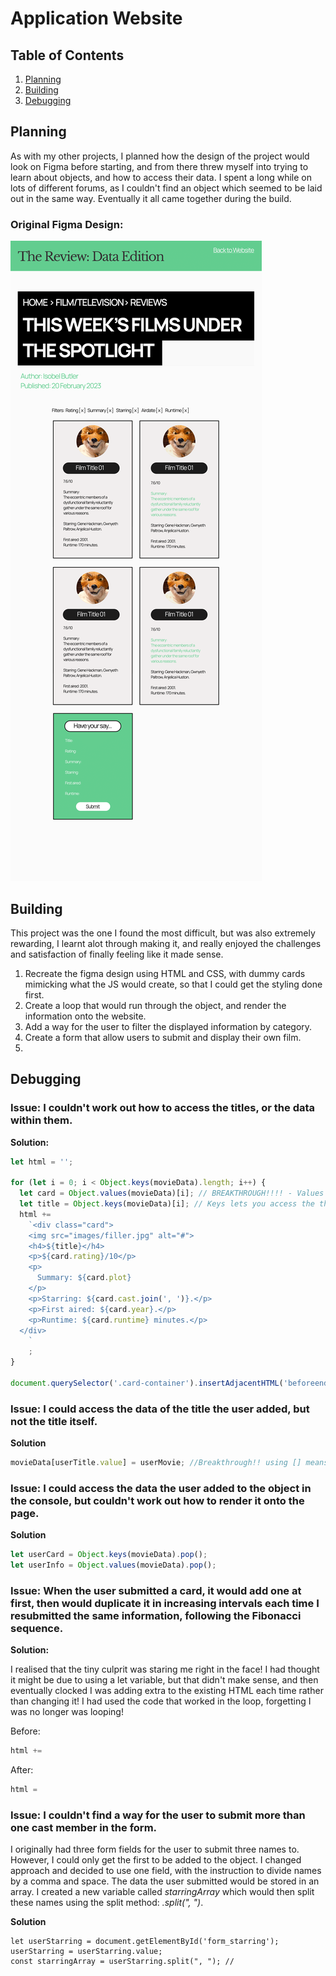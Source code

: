 
# Application Website

## Table of Contents
1. [Planning](#Planning) 
2. [Building](#Building)  
3. [Debugging](#Debugging)

## Planning
As with my other projects, I planned how the design of the project would look on Figma before starting, and from there threw myself into trying to learn about objects, and how to access their data. I spent a long while on lots of different forums, as I couldn't find an object which seemed to be laid out in the same way. Eventually it all came together during the build.

### Original Figma Design:

![Original Website design](images/figma_design.png)

## Building
This project was the one I found the most difficult, but was also extremely rewarding, I learnt alot through making it, and really enjoyed the challenges and satisfaction of finally feeling like it made sense.

1. Recreate the figma design using HTML and CSS, with dummy cards mimicking what the JS would create, so that I could get the styling done first.
2. Create a loop that would run through the object, and render the information onto the website.
3. Add a way for the user to filter the displayed information by category.
4. Create a form that allow users to submit and display their own film.
5.  

## Debugging

### Issue: I couldn't work out how to access the titles, or the data within them.


**Solution:**  
```javascript
let html = '';

for (let i = 0; i < Object.keys(movieData).length; i++) {
  let card = Object.values(movieData)[i]; // BREAKTHROUGH!!!! - Values lets you access the data of each title.
  let title = Object.keys(movieData)[i]; // Keys lets you access the the actual title. So it goes object > keys > values.
  html +=
    `<div class="card">
    <img src="images/filler.jpg" alt="#">
    <h4>${title}</h4>
    <p>${card.rating}/10</p>
    <p>
      Summary: ${card.plot}
    </p>
    <p>Starring: ${card.cast.join(', ')}.</p> 
    <p>First aired: ${card.year}.</p>
    <p>Runtime: ${card.runtime} minutes.</p>
  </div>
    `
    ;  
}

document.querySelector('.card-container').insertAdjacentHTML('beforeend', html); 
```

### Issue: I could access the data of the title the user added, but not the title itself.

**Solution**
```javascript
movieData[userTitle.value] = userMovie; //Breakthrough!! using [] means you can access the .value rather than using dot notation
```

### Issue: I could access the data the user added to the object in the console, but couldn't work out how to render it onto the page.

**Solution**
```javascript
let userCard = Object.keys(movieData).pop(); 
let userInfo = Object.values(movieData).pop(); 
  ```

### Issue: When the user submitted a card, it would add one at first, then would duplicate it in increasing intervals each time I resubmitted the same information, following the Fibonacci sequence.

**Solution:**  

I realised that the tiny culprit was staring me right in the face! I had thought it might be due to using a let variable, but that didn't make sense, and then eventually clocked I was adding extra to the existing HTML each time rather than changing it! I had used the code that worked in the loop, forgetting I was no longer was looping!

Before:
```javascript
html +=
```

After:
```javascript
html =
```

### Issue: I couldn't find a way for the user to submit more than one cast member in the form.

I originally had three form fields for the user to submit three names to. However, I could only get the first to be added to the object. I changed approach and decided to use one field, with the instruction to divide names by a comma and space. The data the user submitted would be stored in an array. I created a new variable called *starringArray* which would then split these names using the split method: *.split(", ")*. 

**Solution**
```
let userStarring = document.getElementById('form_starring');
userStarring = userStarring.value;
const starringArray = userStarring.split(", "); // 
```